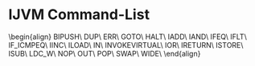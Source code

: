 # IJVM Command-List

\begin{align}
BIPUSH\\
DUP\\
ERR\\
GOTO\\
HALT\\
IADD\\
IAND\\
IFEQ\\
IFLT\\
IF\_ICMPEQ\\
IINC\\
ILOAD\\
IN\\
INVOKEVIRTUAL\\
IOR\\
IRETURN\\
ISTORE\\
ISUB\\
LDC\_W\\
NOP\\
OUT\\
POP\\
SWAP\\
WIDE\\
\end{align}

